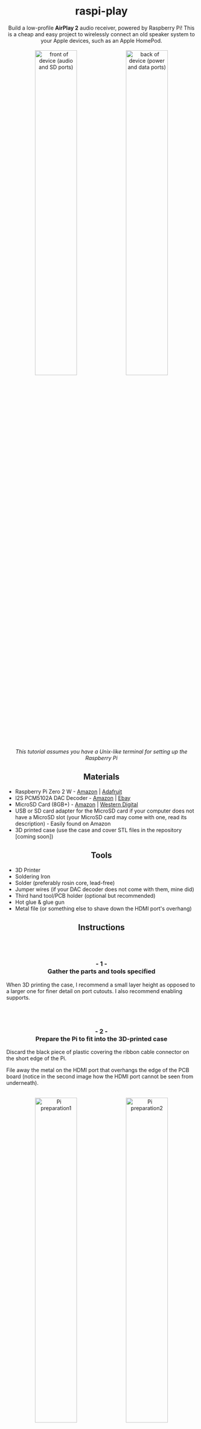 <div align="center"><h1>raspi-play</h1></div>
<div align="center">Build a low-profile <b>AirPlay 2</b> audio receiver, powered by Raspberry Pi! This is a cheap and easy project to wirelessly connect an old speaker system to your Apple devices, such as an Apple HomePod.</div><br/>

<div align="center">
  <img src="./images/IMG_8580.jpeg?raw=true" alt="front of device (audio and SD ports)" width="47%" />
  <img src="./images/IMG_8579.jpeg?raw=true" alt="back of device (power and data ports)" width="47%" />
</div><br/>

<div align="center"><i>This tutorial assumes you have a Unix-like terminal for setting up the Raspberry Pi</i></div>

<div align="center"><h2>Materials</h2></div>

- Raspberry Pi Zero 2 W - [Amazon](https://a.co/d/fDa0be4) | [Adafruit](https://www.adafruit.com/product/5291)
- I2S PCM5102A DAC Decoder - [Amazon](https://a.co/d/4PBEBoA) | [Ebay](https://www.ebay.com/sch/i.html?_from=R40&_trksid=p4432023.m570.l1313&_nkw=QCCAN+Interface+I2S+PCM5102A+DAC+Decoder+GY-PCM5102+I2S+Player+Module+pHAT+Format+Board+Digital+PCM5102+Audio+Board+for+Raspberry+Pi&_sacat=0)
- MicroSD Card (8GB+) - [Amazon](https://a.co/d/fdQJwdG) | [Western Digital](www.westerndigital.com/products/memory-cards/sandisk-ultra-uhs-i-microsd)
- USB or SD card adapter for the MicroSD card if your computer does not have a MicroSD slot (your MicroSD card may come with one, read its description) - Easily found on Amazon
- 3D printed case (use the case and cover STL files in the repository [coming soon])

<div align="center"><h2>Tools</h2></div>

- 3D Printer
- Soldering Iron
- Solder (preferably rosin core, lead-free)
- Jumper wires (if your DAC decoder does not come with them, mine did)
- Third hand tool/PCB holder (optional but recommended)
- Hot glue & glue gun
- Metal file (or something else to shave down the HDMI port's overhang)

<div align="center"><h2>Instructions</h2></div>

<br/><br/>

<div align="center"><h3>- 1 -<br/>Gather the parts and tools specified</h3></div>

When 3D printing the case, I recommend a small layer height as opposed to a larger one for finer detail on port cutouts. I also recommend enabling supports.

<br/><br/>

<div align="center"><h3>- 2 -<br/>Prepare the Pi to fit into the 3D-printed case</h3></div>

Discard the black piece of plastic covering the ribbon cable connector on the short edge of the Pi.

File away the metal on the HDMI port that overhangs the edge of the PCB board (notice in the second image how the HDMI port cannot be seen from underneath).

<br/>

<div align="center">
  <img src="./images/IMG_8657.jpeg?raw=true" alt="Pi preparation1" width="47%" />
  <img src="./images/IMG_8658.jpeg?raw=true" alt="Pi preparation2" width="47%" />
</div><br/>

<br/><br/>

<div align="center"><h3>- 3 -<br/>Solder jumper wires to the DAC decoder</h3></div>

On the short side of the board, the pads `BCK`, `DIN`, `LCK/LRCK`, `GND`, and `VIN` need to have jumper wires soldered to them. Do NOT solder a wire to `SCK`.

Apply a small bead of solder to jump the two little pads on the front side of the board, between `SCK` and `BCK`. **NOT THE `SCK` AND `BCK` PADS THEMSELVES, but the tiny pads next to them.**

<br/>

<div align="center">
    <img src="./images/IMG_8656.jpeg?raw=true" alt="DAC connections" width="500" />
</div><br/>

<br/><br/>

<div align="center"><h3>- 4 -<br/>Solder the jumper wires from the DAC to the Pi</h3></div>

Make sure the wires go into the front component side of the Pi, otherwise the Pi will not fit into the case properly. Please use the following guide:

<table align="center">
    <head><tr>
        <th>Connection Guide</th>
        <th>GPIO Labels</th>
    </tr></thead>
    <tbody><tr>
        <td>
            <pre>DAC BOARD   &gt; Raspberry Pi Zero 2 W connector
-----------------------------------------------
SCK         &gt; Not wired (Internally generated)
BCK         &gt; PIN 12    (GPIO18)
DIN         &gt; PIN 40    (GPIO21)
LCK/LRCK    &gt; PIN 35    (GPIO19)
GND         &gt; PIN 6     (GND) Ground
VIN         &gt; PIN 2     (5V)</pre>
        </td>
        <td>
            <img src="./images/IMG_8659.jpeg?raw=true" alt="GPIO guide" width="400" />
        </td>
    </tr></tbody>
</table>

<div align="center"><h4>How mine looked after this step</h4></div>

<div align="center">
    <img src="./images/IMG_8662.jpeg?raw=true" alt="Pi connections" width="500" />
</div><br/>

<br/><br/>

<div align="center"><h3>- 5 -<br/>Flash the SD card</h3></div>

<div align="center"><i>Before permanently hot gluing the Pi and DAC into the 3D printed case, it is a good idea to make sure it all works, in case any fixes need to be made.</i></div><br/>

On your computer, plug the MicroSD card into your MicroSD reader slot or adapter.

Download the Raspberry Pi imager from the [Raspberry Pi software page](https://www.raspberrypi.com/software/).

Launch the application and grant the necessary permissions. You should see a screen for selecting a device, an operating system, and storage.

For the device, choose `RASPBERRY PI ZERO 2 W`. The operating system should be `RASPBERRY PI OS (LEGACY, 64-BIT) LITE` (this may be located in the `Raspberry Pi OS (other)` category).

Select your MicroSD card or slot name from the Storage options, mine was called "APPLE SDXC READER MEDIA".

<br/>

<div align="center">
    <img src="./images/IMG_8674.png?raw=true" alt="Raspberry Pi flash software" width="500" />
</div><br/>

Click `NEXT`. If it asks you if you would like to apply OS customization settings before it flashes the MicroSD card, I recommend setting a custom hostname, username, and password. You can do this by clicking `EDIT SETTINGS`.

<br/>

<div align="center">
    <img src="./images/IMG_8675.png?raw=true" alt="OSC edit settings" width="500" />
</div><br/>

Go to the `GENERAL` tab. The hostname is what will show up on your Apple device when connecting to the AirPlay server, I named mine "AirPlayRBP", but if you leave it as default, it will be called "raspberrypi".

<br/>

<div align="center">
    <img src="./images/IMG_8676.png?raw=true" alt="OS customization general" width="500" />
</div><br/>

Go to the `SERVICES` tab and tick the `Enable SSH` checkbox.

<br/>

<div align="center">
    <img src="./images/IMG_8677.png?raw=true" alt="OS customization services" width="500" />
</div><br/>

Click `SAVE`. Now when it asks if you would like to apply OS customization settings, click `YES`.

<br/>

<div align="center">
    <img src="./images/IMG_8678.png?raw=true" alt="OSC yes" width="500" />
</div><br/>

If it asks if you would like to prefill the WiFi password from the system keychain, click `No`. We will set this up manually.

<br/>

<div align="center">
    <img src="./images/IMG_8679.png?raw=true" alt="WiFi keychain" width="500" />
</div><br/>

When it asks if you still want to continue, click `YES`. It may take a few minutes to flash the MicroSD, and you may be prompted to authenticate your computer accessing the MicroSD card.

When the program is finished flashing the card, you can close it.

Unplug the MicroSD card from your computer and plug it back in.

<br/><br/>

<div align="center"><h3>- 6 -<br/>Configure the network settings</h3></div>

The SD card should be called `bootfs`, and navigating to it with a file explorer will reveal your Pi's boot directory.

Create a new file there called `wpa_supplicant.conf` using your preferred text editor. Open the file and paste in the template below:

<pre><code>ctrl_interface=DIR=/var/run/wpa_supplicant GROUP=netdev
update_config=1
country=&lt;YOUR COUNTRY CODE&gt;

network={
    ssid="&lt;YOUR 1ST NETWORK NAME&gt;"
    psk="&lt;YOUR 1ST NETWORK PASSWORD&gt;"
    key_mgmt=WPA-PSK
    id_str="&lt;YOUR 1ST NETWORK ID&gt;"
    priority=&lt;YOUR 1ST NETWORK PRIORITY&gt;
}

network={
    ssid="&lt;YOUR 2ND NETWORK NAME&gt;"
    psk="&lt;YOUR 2ND NETWORK PASSWORD&gt;"
    key_mgmt=WPA-PSK
    id_str="&lt;YOUR 2ND NETWORK ID&gt;"
    priority=&lt;YOUR 2ND NETWORK PRIORITY&gt;
}</code></pre>

Fill in your personalized preferences for each WiFi network you wish to add (anything with angular brackets `<...>`).

- `country`: the two-letter country code (i.e. `country=US`, `country=AU`, etc.)
- `ssid`: the case-sensitive name of the WiFi network (surrounded by double quotes)
- `psk`: the password (surrounded by double quotes
- `id_str`: a unique label to distinguish from other networks, could be anything (surrounded by double quotes)
- `priority`: a unique number to determine what order WiFi networks should connect in (integer, no quotes)

This configuration is for two WiFi networks, but a different number of networks can be configured by adding or removing `network={...}` listings.

Save and close `wpa_supplicant.conf`.

<br/>

<div align="center"><h4>Useful Network Settings Info</h4></div>

Once the Pi boots for the first time, the `wpa_supplicant.conf` file will be digested by the operating system, and it will be deleted

Don't worry! These network settings are not permanent! Here are a few ways to change them later down the line...

- **Running the `wpa_cli` command with root privileges in the Pi's terminal** (interactive way to adjust existing settings, i.e. add a new network, or change a password). Here are a few useful commands to run after opening interactive mode with `sudo wpa_cli`:
    - `list_networks` gives you networks with their ID numbers (useful in other commands)
    - `get_network <network_number> <variable_name>` gets the value of a variable from a specific network (i.e. `get_network 0 ssid`)
    - `set_network <network_id> <variable_name> <value>` sets the value of a variable of a specific network (i.e. `set_network 0 psk "S1lly_p455c0d3"`)
- **Creating a new `wpa_supplicant.conf` file in the boot directory** (overwrites the existing network settings). This is useful if you cannot SSH into the Pi for various reasons.

<br/><br/>

<div align="center"><h3>- 7 -<br/>Boot up the Pi</h3></div>

Plug the MicroUSB power cable into the outermost MicroUSB port. Two lights should turn on, a green LED on the Pi, and a red LED on the DAC. It will take several minutes for the Pi to configure itself on the first boot, so be patient.

<div align="center"><i>A good way to tell if the Pi is finished booting is if the green Pi LED is steady</i></div><br/>

Verify that the Pi is connected to your network with the following command, assuming you are using the default hostname:
```sh
ping raspberrypi.local
```
To open the Pi's terminal, you can SSH into it. The following command assumes you are using the default credentials:
```sh
ssh pi@raspberrypi.local
```
The first time you SSH into the Pi, it will ask you if you want to continue to connect. Type `yes`. It will then prompt you for a password. The default password is `raspberry`.

Next, run these commands one at a time:
```sh
sudo apt-get update
sudo apt-get upgrade
curl -sSL get.pimoroni.com/phatdac | bash
sudo apt-get install git
sudo apt-get install autoconf
```

Follow the instructions to install the following:
- [NQPTP](https://github.com/mikebrady/nqptp)
- [Shairport Sync](https://github.com/mikebrady/shairport-sync/blob/master/BUILD.md)

Note: Whenever a command starts with a `#` symbol instead of a `$`, it means to run the command with root privileges, i.e. starting with `sudo ...`.

[to be continued]

## Resources
- Code to run AirPlay server: [Shairport Sync](https://github.com/mikebrady/shairport-sync)
- DAC jumper wire connections: [Kamran Sethi](https://raspberrypi.stackexchange.com/a/76264)
